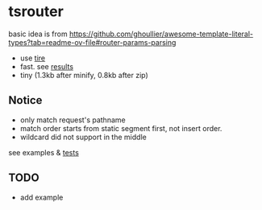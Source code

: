 # tsrouter

basic idea is from https://github.com/ghoullier/awesome-template-literal-types?tab=readme-ov-file#router-params-parsing

* use [tire](https://en.wikipedia.org/wiki/Trie)
* fast. see [results](https://github.com/zhy0216/tsrouter/blob/master/benchmarks/result.png)
* tiny (1.3kb after minify, 0.8kb after zip)

## Notice
* only match request's pathname
* match order starts from static segment first, not insert order.
* wildcard did not support in the middle

see examples & [tests](https://github.com/zhy0216/tsrouter/blob/master/index.test.ts)

## TODO
* add example

